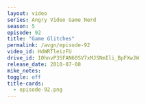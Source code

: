 ```yaml
---
layout: video
series: Angry Video Game Nerd
season: 5
episode: 92
title: "Game Glitches"
permalink: /avgn/episode-92
video_id: HdWRTleizFU
drive_id: 10hnvP3SFAN60SV7xMJSNmIli_BpFXwJW
release_date: 2010-07-08
mike_notes:
toggle: off
title-cards:
  - episode-92.png
---
```

